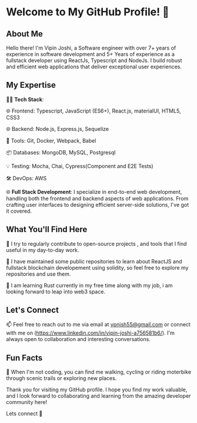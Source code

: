 # Welcome to My GitHub Profile! 👋

## About Me

Hello there! I'm Vipin Joshi, a Software engineer with over 7+ years of experience in software development and 5+ Years of experience as a fullstack developer using ReactJs, Typescript and NodeJs. I build robust and efficient web applications that deliver exceptional user experiences.

## My Expertise

👨‍💻 **Tech Stack**:

🌐 Frontend: Typescript, JavaScript (ES6+), React.js, materialUI, HTML5, CSS3

🌐 Backend: Node.js, Express.js, Sequelize

🧰 Tools: Git, Docker, Webpack, Babel

📦 Databases: MongoDB, MySQL, Postgresql

💡 Testing: Mocha, Chai, Cypress(Component and E2E Tests)

🛠️ DevOps: AWS


🌐 **Full Stack Development**: I specialize in end-to-end web development, handling both the frontend and backend aspects of web applications. From crafting user interfaces to designing efficient server-side solutions, I've got it covered.

## What You'll Find Here

🚀 I try to regularly contribute to open-source projects , and tools that I find useful in my day-to-day work.

🧰 I have maintained some public repositories to learn about ReactJS and fullstack blockchain developement using solidity, so feel free to explore my repositories and use them.

🦀 I am learning Rust currently in my free time along with my job, i am looking forward to leap into web3 space.

## Let's Connect

📫 Feel free to reach out to me via email at vpnjsh55@gmail.com or connect with me on (https://www.linkedin.com/in/vipin-joshi-a756581b6/). I'm always open to collaboration and interesting conversations.

## Fun Facts

🚴 When I'm not coding, you can find me walking, cycling or riding moterbike through scenic trails or exploring new places.

Thank you for visiting my GitHub profile. I hope you find my work valuable, and I look forward to collaborating and learning from the amazing developer community here!

Lets connect 🚀
